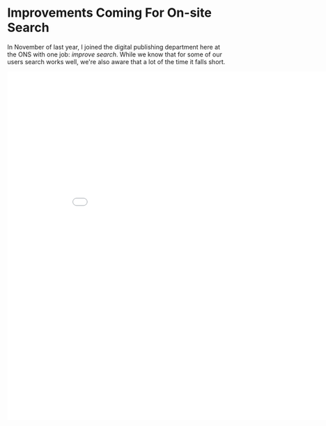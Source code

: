 # Improvements Coming For On-site Search

In November of last year, I joined the digital publishing department here at the ONS with one job: *improve search*. While we know that for some of our users search works well, we're also aware that a lot of the time it falls short.

<div class="iframe_container">
  <iframe width="900" height="800" frameborder="0" scrolling="no" src="//plot.ly/~Sully0190/6.embed"></iframe>
</div>
